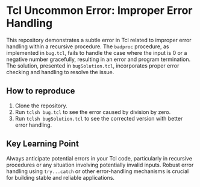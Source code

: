 # Tcl Uncommon Error: Improper Error Handling

This repository demonstrates a subtle error in Tcl related to improper error handling within a recursive procedure. The `badproc` procedure, as implemented in `bug.tcl`, fails to handle the case where the input is 0 or a negative number gracefully, resulting in an error and program termination.  The solution, presented in `bugSolution.tcl`, incorporates proper error checking and handling to resolve the issue.

## How to reproduce

1.  Clone the repository.
2.  Run `tclsh bug.tcl` to see the error caused by division by zero.
3.  Run `tclsh bugSolution.tcl` to see the corrected version with better error handling.

## Key Learning Point

Always anticipate potential errors in your Tcl code, particularly in recursive procedures or any situation involving potentially invalid inputs.  Robust error handling using `try...catch` or other error-handling mechanisms is crucial for building stable and reliable applications.